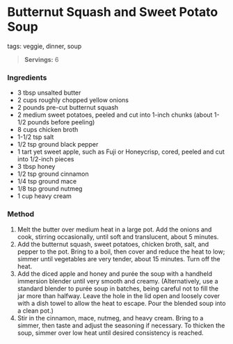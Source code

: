 # Butternut Squash and Sweet Potato Soup
tags: veggie, dinner, soup

> **Servings:** 6

### Ingredients

* 3 tbsp unsalted butter
* 2 cups roughly chopped yellow onions
* 2 pounds pre-cut butternut squash
* 2 medium sweet potatoes, peeled and cut into 1-inch chunks (about 1-1/2 pounds before peeling)
* 8 cups chicken broth
* 1-1/2 tsp salt
* 1/2 tsp ground black pepper
* 1 tart yet sweet apple, such as Fuji or Honeycrisp, cored, peeled and cut into 1/2-inch pieces
* 3 tbsp honey
* 1/2 tsp ground cinnamon
* 1/4 tsp ground mace
* 1/8 tsp ground nutmeg
* 1 cup heavy cream

### Method

1. Melt the butter over medium heat in a large pot. Add the onions and cook, stirring occasionally, until soft and translucent, about 5 minutes.
2. Add the butternut squash, sweet potatoes, chicken broth, salt, and pepper to the pot. Bring to a boil, then cover and reduce the heat to low; simmer until vegetables are very tender, about 15 minutes. Turn off the heat.
3. Add the diced apple and honey and purée the soup with a handheld immersion blender until very smooth and creamy. (Alternatively, use a standard blender to purée soup in batches, being careful not to fill the jar more than halfway. Leave the hole in the lid open and loosely cover with a dish towel to allow the heat to escape. Pour the blended soup into a clean pot.)
4. Stir in the cinnamon, mace, nutmeg, and heavy cream. Bring to a simmer, then taste and adjust the seasoning if necessary. To thicken the soup, simmer over low heat until desired consistency is reached.